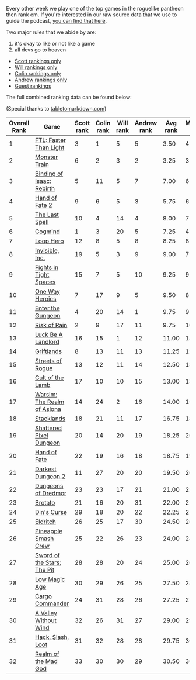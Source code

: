 Every other week we play one of the top games in the roguelike pantheon then rank em. If you're interested in our raw source data that we use to guide the podcast, [you can find that here](https://github.com/ScottBurger/going_rogue_podcast/wiki/Roguelike-Steam-Dataset).

Two major rules that we abide by are: 
1. it's okay to like or not like a game
2. all devs go to heaven

* [Scott rankings only](https://docs.google.com/spreadsheets/d/1wf34T9sseGKv_VtQMcjRq6WuFWj33uU9cbU4oUlZGt8/edit#gid=1410426659)
* [Will rankings only](https://docs.google.com/spreadsheets/d/1wf34T9sseGKv_VtQMcjRq6WuFWj33uU9cbU4oUlZGt8/edit#gid=73210139)
* [Colin rankings only](https://docs.google.com/spreadsheets/d/1wf34T9sseGKv_VtQMcjRq6WuFWj33uU9cbU4oUlZGt8/edit#gid=2046262583)
* [Andrew rankings only](https://docs.google.com/spreadsheets/d/1wf34T9sseGKv_VtQMcjRq6WuFWj33uU9cbU4oUlZGt8/edit#gid=1897153161)
* [Guest rankings](https://docs.google.com/spreadsheets/d/1wf34T9sseGKv_VtQMcjRq6WuFWj33uU9cbU4oUlZGt8/edit#gid=847369508)

<!-- 
when finished:
* games that X liked more than Y
* games that X and Y agreed on perfectly
* top 'gems' = avg pod rank vs review rank
* top 'anti-gems' = avg pod rank vs review rank
-->

<!--
ongoing short lists (matching youtube playlists?):

top 3 most popular rogues
top 3 hidden gems
top 3 most widely disagreed on games (std dev)
-->


The full combined ranking data can be found below:

(Special thanks to [tabletomarkdown.com](https://tabletomarkdown.com/convert-spreadsheet-to-markdown))

| Overall Rank | Game                                                                                | Scott rank | Colin rank | Will rank | Andrew rank | Avg rank | Median rank | Std Dev |
| ------------ | ----------------------------------------------------------------------------------- | ---------- | ---------- | --------- | ----------- | -------- | ----------- | ------- |
| 1            | [FTL: Faster Than Light](https://grogpod.zone/2022-12-07-ftl/)                      | 3          | 1          | 5         | 5           | 3.50     | 4           | 1.91    |
| 2            | [Monster Train](https://grogpod.zone/2023-05-24-monster_train/)                     | 6          | 2          | 3         | 2           | 3.25     | 3           | 1.89    |
| 3            | [Binding of Isaac: Rebirth](https://grogpod.zone/2022-10-26-isaac/)                 | 5          | 11         | 5         | 7           | 7.00     | 6           | 2.83    |
| 4            | [Hand of Fate 2](https://grogpod.zone/2023-04-12-hand-of-fate/)                     | 9          | 6          | 5         | 3           | 5.75     | 6           | 2.50    |
| 5            | [The Last Spell](https://grogpod.zone/2023-08-16-the_last_spell/)                   | 10         | 4          | 14        | 4           | 8.00     | 7           | 4.90    |
| 6            | [Cogmind](https://grogpod.zone/2023-03-15-cogmind/)                                 | 1          | 3          | 20        | 5           | 7.25     | 4           | 8.66    |
| 7            | [Loop Hero](https://grogpod.zone/2023-04-26-streets-of-rogue/)                      | 12         | 8          | 5         | 8           | 8.25     | 8           | 2.87    |
| 8            | [Invisible, Inc.](https://grogpod.zone/2023-01-04-invisible/)                       | 19         | 5          | 3         | 9           | 9.00     | 7           | 7.12    |
| 9            | [Fights in Tight Spaces](https://grogpod.zone/2023-02-15-fits/)                     | 15         | 7          | 5         | 10          | 9.25     | 9           | 4.35    |
| 10           | [One Way Heroics](http://grogpod.zone/2023-09-13-one-way-heroics/)                  | 7          | 17         | 9         | 5           | 9.50     | 8           | 5.26    |
| 11           | [Enter the Gungeon](https://grogpod.zone/2023-07-04-gungeon/)                       | 4          | 20         | 14        | 1           | 9.75     | 9           | 8.81    |
| 12           | [Risk of Rain](https://grogpod.zone/2023-02-01-riskofrain/)                         | 2          | 9          | 17        | 11          | 9.75     | 10          | 6.18    |
| 13           | [Luck Be A Landlord](https://grogpod.zone/2023-08-02-landlord/)                     | 16         | 15         | 1         | 12          | 11.00    | 14          | 6.88    |
| 14           | [Griftlands](https://grogpod.zone/2023-05-10-griftlands/)                           | 8          | 13         | 11        | 13          | 11.25    | 12          | 2.36    |
| 15           | [Streets of Rogue](https://grogpod.zone/2023-04-26-streets-of-rogue/)               | 13         | 12         | 11        | 14          | 12.50    | 13          | 1.29    |
| 16           | [Cult of the Lamb](https://grogpod.zone/2023-07-19-cult-of-the-lamb/)               | 17         | 10         | 10        | 15          | 13.00    | 13          | 3.56    |
| 17           | [Warsim: The Realm of Aslona](https://grogpod.zone/2023-03-01-warsim/)              | 14         | 24         | 2         | 16          | 14.00    | 15          | 9.09    |
| 18           | [Stacklands](https://grogpod.zone/2023-01-18-stacklands/)                           | 18         | 21         | 11        | 17          | 16.75    | 18          | 4.19    |
| 19           | [Shattered Pixel Dungeon](https://grogpod.zone/2023-06-21-shattered-pixel-dungeon/) | 20         | 14         | 20        | 19          | 18.25    | 20          | 2.87    |
| 20           | [Hand of Fate](https://grogpod.zone/2023-04-12-hand-of-fate/)                       | 22         | 19         | 16        | 18          | 18.75    | 19          | 2.50    |
| 21           | [Darkest Dungeon 2](https://grogpod.zone/2023-06-07-darkest-dungeon-2/)             | 11         | 27         | 20        | 20          | 19.50    | 20          | 6.56    |
| 22           | [Dungeons of Dredmor](https://grogpod.zone/2022-10-12-dredmor/)                     | 23         | 23         | 17        | 21          | 21.00    | 22          | 2.83    |
| 23           | [Brotato](https://grogpod.zone/2023-08-16-the_last_spell/)                          | 21         | 16         | 20        | 31          | 22.00    | 21          | 6.38    |
| 24           | [Din's Curse](https://grogpod.zone/2022-11-23-madgod/)                              | 29         | 18         | 20        | 22          | 22.25    | 21          | 4.79    |
| 25           | [Eldritch](http://grogpod.zone/2023-08-30-eldritch/)                                | 26         | 25         | 17        | 30          | 24.50    | 26          | 5.45    |
| 26           | [Pineapple Smash Crew](https://grogpod.zone/2022-11-09-pineapple/)                  | 25         | 22         | 26        | 23          | 24.00    | 24          | 1.83    |
| 27           | [Sword of the Stars: The Pit](https://grogpod.zone/2022-12-21-sots_the_pit/)        | 28         | 28         | 20        | 24          | 25.00    | 26          | 3.83    |
| 28           | [Low Magic Age](https://grogpod.zone/2023-03-29-low-magic-age/)                     | 30         | 29         | 26        | 25          | 27.50    | 28          | 2.38    |
| 29           | [Cargo Commander](https://grogpod.zone/2022-11-23-madgod/)                          | 24         | 31         | 28        | 26          | 27.25    | 27          | 2.99    |
| 30           | [A Valley Without Wind](https://grogpod.zone/2022-11-09-pineapple/)                 | 32         | 26         | 31        | 27          | 29.00    | 29          | 2.94    |
| 31           | [Hack, Slash, Loot](https://grogpod.zone/2022-11-09-pineapple/)                     | 31         | 32         | 28        | 28          | 29.75    | 30          | 2.06    |
| 32           | [Realm of the Mad God](https://grogpod.zone/2022-11-23-madgod/)                     | 33         | 30         | 30        | 29          | 30.50    | 30          | 1.73    |














